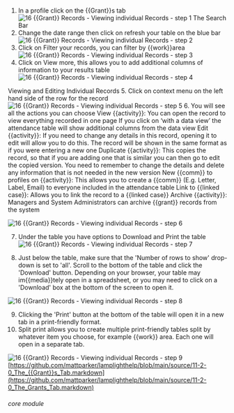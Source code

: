 # 

1. In a profile click on the {{Grant}}s tab
![16 {{Grant}} Records - Viewing individual Records - step 1](16_Grant_Records_-_Viewing_individual_Records_im_1.png)
The Search Bar
2. Change the date range then click on refresh your table on the blue bar
![16 {{Grant}} Records - Viewing individual Records - step 2](16_Grant_Records_-_Viewing_individual_Records_im_2.png)
3. Click on Filter your records, you can filter by {{work}}area
![16 {{Grant}} Records - Viewing individual Records - step 3](16_Grant_Records_-_Viewing_individual_Records_im_3.png)
4. Click on View more, this allows you to add additional columns of information to your results table
![16 {{Grant}} Records - Viewing individual Records - step 4](16_Grant_Records_-_Viewing_individual_Records_im_4.png)

Viewing and Editing Individual Records
5. Click on context menu on the left hand side of the row for the record
![16 {{Grant}} Records - Viewing individual Records - step 5](16_Grant_Records_-_Viewing_individual_Records_im_5.png)
6. You will see all the actions you can choose
View {{activity}}: You can open the record to view everything recorded in one page
If you click on ‘with a data view’ the attendance table will show additional columns from the data view
Edit {{activity}}: If you need to change any details in this record, opening it to edit will allow you to do this. The record will be shown in the same format as if you were entering a new one
Duplicate {{activity}}: This copies the record, so that if you are adding one that is similar you can then go to edit the copied version. You need to remember to change the details and delete any information that is not needed in the new version
New {{comm}} to profiles on {{activity}}: This allows you to create a {{comm}} (E.g. Letter, Label, Email) to everyone included in the attendance table
Link to {{linked case}}: Allows you to link the record to a {{linked case}}
Archive {{activity}}: Managers and System Administrators can archive {{grant}} records from the system

![16 {{Grant}} Records - Viewing individual Records - step 6](16_Grant_Records_-_Viewing_individual_Records_im_6.png)

7. Under the table you have options to Download and Print the table
![16 {{Grant}} Records - Viewing individual Records - step 7](16_Grant_Records_-_Viewing_individual_Records_im_7.png)

8. Just below the table, make sure that the &#039;Number of rows to show&#039; drop-down is set to &#039;all&#039;.
Scroll to the bottom of the table and click the &#039;Download&#039; button.
Depending on your browser, your table may im{{media}}tely open in a spreadsheet, or you may need to click on a &#039;Download&#039; box at the bottom of the screen to open it.

![16 {{Grant}} Records - Viewing individual Records - step 8](16_Grant_Records_-_Viewing_individual_Records_im_8.png)

9. Clicking the &#039;Print&#039; button at the bottom of the table will open it in a new tab in a print-friendly format.
10. Split print allows you to create multiple print-friendly tables split by whatever item you choose, for example {{work}} area. Each one will open in a separate tab.

![16 {{Grant}} Records - Viewing individual Records - step 9](16_Grant_Records_-_Viewing_individual_Records_im_9.png)
[https://github.com/mattparker/lamplighthelp/blob/main/source/11-2-0_The_{{Grant}}s_Tab.markdown](https://github.com/mattparker/lamplighthelp/blob/main/source/11-2-0_The_Grants_Tab.markdown)


###### core module